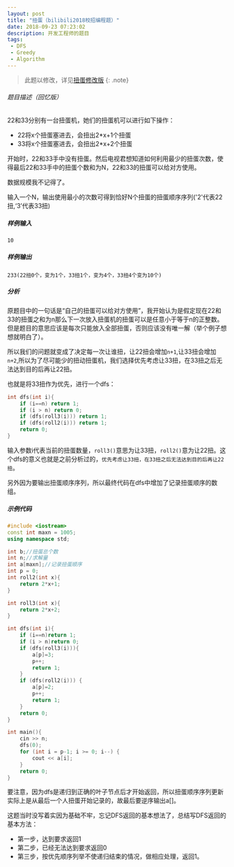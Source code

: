 ```yaml
---
layout: post
title: "扭蛋（bilibili2018校招编程题）"
date: 2018-09-23 07:23:02
description: 开发工程师的题目
tags: 
 - DFS
 - Greedy
 - Algorithm
---
```


> 此题以修改，详见[扭蛋修改版](<http://pluckytyx.top/2019/08/%E6%89%AD%E8%9B%8B%E4%BF%AE%E6%94%B9%E7%89%88>)
> {: .note}

###### 题目描述（回忆版） 

22和33分别有一台扭蛋机，她们的扭蛋机可以进行如下操作：

- 22将x个扭蛋塞进去，会扭出2*x+1个扭蛋
- 33将x个扭蛋塞进去，会扭出2*x+2个扭蛋

开始时，22和33手中没有扭蛋。然后电视君想知道如何利用最少的扭蛋次数，使得最后22和33手中的扭蛋个数和为N，22和33的扭蛋可以给对方使用。

数据规模我不记得了。

输入一个N，输出使用最小的次数可得到恰好N个扭蛋的扭蛋顺序序列('2'代表22扭,‘3’代表33扭)

##### 样例输入

    10 

##### 样例输出

    233(22扭0个，变为1个，33扭1个，变为4个，33扭4个变为10个)

##### 分析

原题目中的一句话是“自己的扭蛋可以给对方使用”，我开始认为是假定现在22和33的扭蛋之和为n那么下一次放入扭蛋机的扭蛋可以是任意小于等于n的正整数。但是题目的意思应该是每次只能放入全部扭蛋，否则应该没有唯一解（举个例子想想就明白了）。

所以我们的问题就变成了决定每一次让谁扭，让22扭会增加`n+1`,让33扭会增加`n+2`,所以为了尽可能少的扭动扭蛋机，我们选择优先考虑让33扭，在33扭之后无法达到目的后再让22扭。

也就是将33扭作为优先，进行一个dfs：

```c++
int dfs(int i){
    if (i==n) return 1;
    if (i > n) return 0;
    if (dfs(roll3(i))) return 1;
    if (dfs(roll2(i))) return 1;
    return 0;
}
```

输入参数i代表当前的扭蛋数量，`roll3()`意思为让33扭，`roll2()`意为让22扭。这个dfs的意义也就是之前分析过的，`优先考虑让33扭，在33扭之后无法达到目的后再让22扭`。

另外因为要输出扭蛋顺序序列，所以最终代码在dfs中增加了记录扭蛋顺序的数组。

##### 示例代码

``` c++
#include <iostream>
const int maxn = 1005;
using namespace std;

int b;//扭蛋总个数
int n;//求解量
int a[maxn];//记录扭蛋顺序
int p = 0;
int roll2(int x){
    return 2*x+1;
}

int roll3(int x){
    return 2*x+2;
}

int dfs(int i){
    if (i==n)return 1;
    if (i > n)return 0;
    if (dfs(roll3(i))){
        a[p]=3;
        p++;
        return 1;
    }
    if (dfs(roll2(i))) {
        a[p]=2;
        p++;
        return 1;
    }
    return 0;
}

int main(){
    cin >> n;
    dfs(0);
    for (int i = p-1; i >= 0; i--) {
        cout << a[i];
    }
    return 0;
}
```
要注意，因为dfs是递归到正确的叶子节点后才开始返回，所以扭蛋顺序序列更新实际上是从最后一个人扭蛋开始记录的，故最后要逆序输出a[]。

这题当时没写着实因为基础不牢，忘记DFS返回的基本想法了，总结写DFS返回的基本方法：

- 第一步，达到要求返回1
- 第二步，已经无法达到要求返回0
- 第三步，按优先顺序列举不使递归结束的情况，做相应处理，返回1。